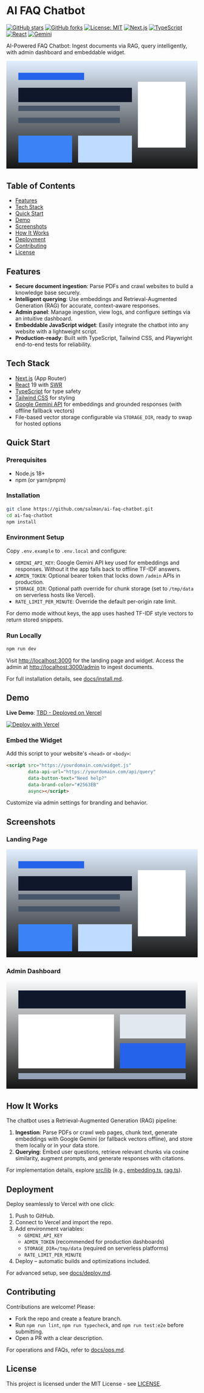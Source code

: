 # AI FAQ Chatbot

[![GitHub stars](https://img.shields.io/github/stars/salman/ai-faq-chatbot?style=social)](https://github.com/salman/ai-faq-chatbot)
[![GitHub forks](https://img.shields.io/github/forks/salman/ai-faq-chatbot?style=social)](https://github.com/salman/ai-faq-chatbot)
[![License: MIT](https://img.shields.io/badge/License-MIT-yellow.svg)](https://github.com/salman/ai-faq-chatbot/blob/main/LICENSE)
[![Next.js](https://img.shields.io/badge/Next.js-15-black?style=flat&logo=next.js)](https://nextjs.org)
[![TypeScript](https://img.shields.io/badge/TypeScript-5-blue?style=flat&logo=typescript)](https://www.typescriptlang.org)
[![React](https://img.shields.io/badge/React-19-green?style=flat&logo=react)](https://react.dev)
[![Gemini](https://img.shields.io/badge/Google%20Gemini-API-4285F4?style=flat&logo=google)](https://ai.google.dev/)

AI-Powered FAQ Chatbot: Ingest documents via RAG, query intelligently, with admin dashboard and embeddable widget.

![Demo](public/demo-landing.png)

## Table of Contents

- [Features](#features)
- [Tech Stack](#tech-stack)
- [Quick Start](#quick-start)
- [Demo](#demo)
- [Screenshots](#screenshots)
- [How It Works](#how-it-works)
- [Deployment](#deployment)
- [Contributing](#contributing)
- [License](#license)

## Features

- **Secure document ingestion**: Parse PDFs and crawl websites to build a knowledge base securely.
- **Intelligent querying**: Use embeddings and Retrieval-Augmented Generation (RAG) for accurate, context-aware responses.
- **Admin panel**: Manage ingestion, view logs, and configure settings via an intuitive dashboard.
- **Embeddable JavaScript widget**: Easily integrate the chatbot into any website with a lightweight script.
- **Production-ready**: Built with TypeScript, Tailwind CSS, and Playwright end-to-end tests for reliability.

## Tech Stack

- [Next.js](https://nextjs.org) (App Router)
- [React](https://react.dev) 19 with [SWR](https://swr.vercel.app)
- [TypeScript](https://www.typescriptlang.org) for type safety
- [Tailwind CSS](https://tailwindcss.com) for styling
- [Google Gemini API](https://ai.google.dev/) for embeddings and grounded responses (with offline fallback vectors)
- File-based vector storage configurable via `STORAGE_DIR`, ready to swap for hosted options

## Quick Start

### Prerequisites

- Node.js 18+ 
- npm (or yarn/pnpm)

### Installation

```bash
git clone https://github.com/salman/ai-faq-chatbot.git
cd ai-faq-chatbot
npm install
```

### Environment Setup

Copy `.env.example` to `.env.local` and configure:

- `GEMINI_API_KEY`: Google Gemini API key used for embeddings and responses. Without it the app falls back to offline TF-IDF answers.
- `ADMIN_TOKEN`: Optional bearer token that locks down `/admin` APIs in production.
- `STORAGE_DIR`: Optional path override for chunk storage (set to `/tmp/data` on serverless hosts like Vercel).
- `RATE_LIMIT_PER_MINUTE`: Override the default per-origin rate limit.

For demo mode without keys, the app uses hashed TF-IDF style vectors to return stored snippets.

### Run Locally

```bash
npm run dev
```

Visit [http://localhost:3000](http://localhost:3000) for the landing page and widget. Access the admin at [http://localhost:3000/admin](http://localhost:3000/admin) to ingest documents.

For full installation details, see [docs/install.md](docs/install.md).

## Demo

**Live Demo**: [TBD - Deployed on Vercel](https://ai-faq-chatbot.vercel.app)

[![Deploy with Vercel](https://vercel.com/button)](https://vercel.com/new/clone?repository-url=https://github.com/salman/ai-faq-chatbot&env=GEMINI_API_KEY,ADMIN_TOKEN,RATE_LIMIT_PER_MINUTE,STORAGE_DIR&envDescription=Set%20required%20environment%20variables%20for%20production%20usage.)

### Embed the Widget

Add this script to your website's `<head>` or `<body>`:

```html
<script src="https://yourdomain.com/widget.js"
        data-api-url="https://yourdomain.com/api/query"
        data-button-text="Need help?"
        data-brand-color="#2563EB"
        async></script>
```

Customize via admin settings for branding and behavior.

## Screenshots

### Landing Page
![Landing Demo](public/demo-landing.png)

### Admin Dashboard
![Admin Demo](public/demo-admin.png)

## How It Works

The chatbot uses a Retrieval-Augmented Generation (RAG) pipeline:

1. **Ingestion**: Parse PDFs or crawl web pages, chunk text, generate embeddings with Google Gemini (or fallback vectors offline), and store them locally or in your data store.
2. **Querying**: Embed user questions, retrieve relevant chunks via cosine similarity, augment prompts, and generate responses with citations.

For implementation details, explore [src/lib](src/lib) (e.g., [embedding.ts](src/lib/embedding.ts), [rag.ts](src/lib/rag.ts)).

## Deployment

Deploy seamlessly to Vercel with one click:

1. Push to GitHub.
2. Connect to Vercel and import the repo.
3. Add environment variables:
   - `GEMINI_API_KEY`
   - `ADMIN_TOKEN` (recommended for production dashboards)
   - `STORAGE_DIR=/tmp/data` (required on serverless platforms)
   - `RATE_LIMIT_PER_MINUTE`
4. Deploy – automatic builds and optimizations included.

For advanced setup, see [docs/deploy.md](docs/deploy.md).

## Contributing

Contributions are welcome! Please:

- Fork the repo and create a feature branch.
- Run `npm run lint`, `npm run typecheck`, and `npm run test:e2e` before submitting.
- Open a PR with a clear description.

For operations and FAQs, refer to [docs/ops.md](docs/ops.md).

## License

This project is licensed under the MIT License - see [LICENSE](LICENSE).
